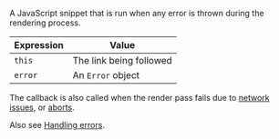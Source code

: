 A JavaScript snippet that is run when any error is thrown during the rendering process.

| Expression | Value                                         |
|------------|-----------------------------------------------|
| `this`     | The link being followed                       |
| `error`    | An `Error` object                             |

The callback is also called when the render pass fails due to [network issues](https://unpoly.com/network-issues), or [aborts](https://unpoly.com/aborting-requests).

Also see [Handling errors](https://unpoly.com/render-lifecycle#handling-errors).
